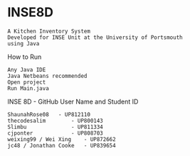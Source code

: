 
# INSE8D
    A Kitchen Inventory System
    Developed for INSE Unit at the University of Portsmouth
    using Java

How to Run

    Any Java IDE
    Java Netbeans recommended
    Open project
    Run Main.java






INSE 8D - GitHub User Name and Student ID

    ShaunahRose08 	- UP812110
    thecodesalim 		- UP800143
    Slimbu 			    - UP811334
    cjponter 		    - UP808703
    weixing99 / Wei Xing 	- UP872662
    jc48 / Jonathan Cooke	- UP839654

